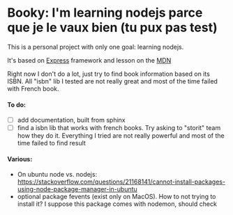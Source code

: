 # Booky: I'm learning nodejs parce que je le vaux bien (tu pux pas test)

This is a personal project with only one goal: learning nodejs.

It's based on [Express](http://expressjs.com/) framework and lesson on the [MDN](https://developer.mozilla.org/en-US/docs/Learn/Server-side/Express_Nodejs)

Right now I don't do a lot, just try to find book information based on its ISBN. All "isbn" lib I tested are not really great and most of the
time failed with French book.

#### To do:

- [ ] add documentation, built from sphinx
- [ ] find a isbn lib that works with french books. Try asking to "storit" team how they do it. Everything I tried are not really powerful and most of the time failed to find result

#### Various:

- On ubuntu node vs. nodejs: https://stackoverflow.com/questions/21168141/cannot-install-packages-using-node-package-manager-in-ubuntu
- optional package fevents (exist only on MacOS). How to not trying to install it? I suppose this package comes with nodemon, should check
